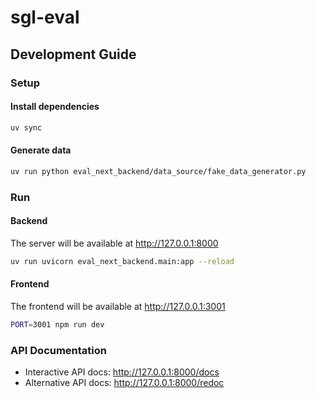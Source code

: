 # sgl-eval

## Development Guide

### Setup

#### Install dependencies

```bash
uv sync
```

#### Generate data

```bash
uv run python eval_next_backend/data_source/fake_data_generator.py
```

### Run

#### Backend

The server will be available at http://127.0.0.1:8000

```bash
uv run uvicorn eval_next_backend.main:app --reload
```

#### Frontend

The frontend will be available at http://127.0.0.1:3001

```bash
PORT=3001 npm run dev
```

### API Documentation

- Interactive API docs: http://127.0.0.1:8000/docs
- Alternative API docs: http://127.0.0.1:8000/redoc
